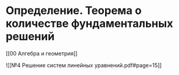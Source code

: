 # Определение. Теорема о количестве фундаментальных решений
[[00 Алгебра и геометрия]]

![[№4 Решение систем линейных уравнений.pdf#page=15]]